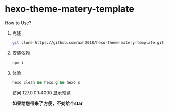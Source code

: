 # hexo-theme-matery-template

How to Use?

1. 克隆

   ```bash
   git clone https://github.com/axh2018/hexo-theme-matery-template.git
   ```

2. 安装依赖

   ```bash
   npm i
   ```

3. 体验

   ```bash
   hexo clean && hexo g && hexo s
   ```

   访问 127.0.0.1:4000 显示预览

   **如果给您带来了方便，不妨给个star**

